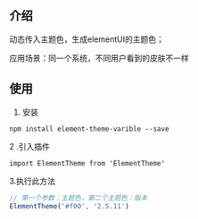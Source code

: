 ## 介绍

动态传入主题色，生成elementUI的主题色； 

应用场景：同一个系统，不同用户看到的皮肤不一样

## 使用

1. 安装

`npm install element-theme-varible --save`

2 .引入插件

`import ElementTheme from 'ElementTheme'`

3.执行此方法

```javascript
// 第一个参数：主题色，第二个主题色：版本
ElementTheme('#f00', '2.5.11')
```
